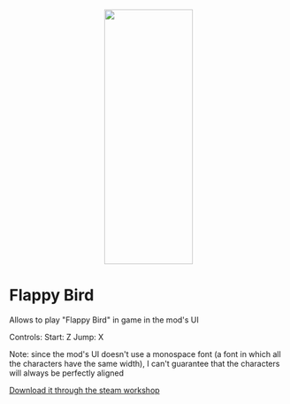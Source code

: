 <h1 align="center">
    <img src="https://github.com/ALVAROPING1/Trailmaker-mods/blob/master/Flappy%20Bird/preview.png" width="160" height="460" />
</h1>

# Flappy Bird

Allows to play "Flappy Bird" in game in the mod's UI

Controls:
Start: Z
Jump: X

Note: since the mod's UI doesn't use a monospace font (a font in which all the characters have the same width), I can't guarantee that the characters will always be perfectly aligned

[Download it through the steam workshop](https://steamcommunity.com/sharedfiles/filedetails/?id=2488112563)
